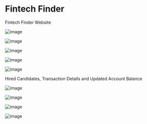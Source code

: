 # Fintech Finder

Fintech Finder Website

![image](https://user-images.githubusercontent.com/93865608/168065969-24cd1533-f7c1-4be9-87a6-fe6fadb97069.png)


![image](https://user-images.githubusercontent.com/93865608/168068031-23ec21ab-c930-4eaa-bcc6-a2f9d6db2d13.png)


![image](https://user-images.githubusercontent.com/93865608/168067209-b1ac24fe-b8a5-45d5-b823-c643b8a4304a.png)


![image](https://user-images.githubusercontent.com/93865608/168067359-59bd560c-0923-4cac-bca5-44b9928d9fbc.png)


![image](https://user-images.githubusercontent.com/93865608/168067526-e3b72240-2015-47fc-b773-db02476036a3.png)

Hired Candidates, Transaction Details and Updated Account Balance

![image](https://user-images.githubusercontent.com/93865608/168190866-22bde856-d3d0-46f4-aa70-e8435c2fe5b2.png)


![image](https://user-images.githubusercontent.com/93865608/168190887-b335db8f-0490-43eb-a05f-5929aa98d692.png)


![image](https://user-images.githubusercontent.com/93865608/168190903-ba27e117-63cd-421a-894b-a1bc7f4b05c7.png)


![image](https://user-images.githubusercontent.com/93865608/168190914-a53ab494-367c-4306-b5ec-ad76dc14b93d.png)
